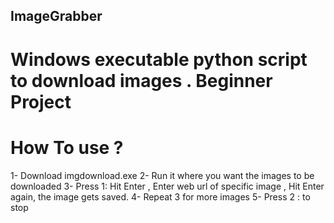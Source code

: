 ## ImageGrabber

# Windows executable python script to download images . Beginner Project

# How To use ?
1- Download imgdownload.exe
2- Run it where you want the images to be downloaded
3- Press 1: Hit Enter , Enter web url of specific image , Hit Enter again, the image gets saved.
4- Repeat 3 for more images
5- Press 2 : to stop

